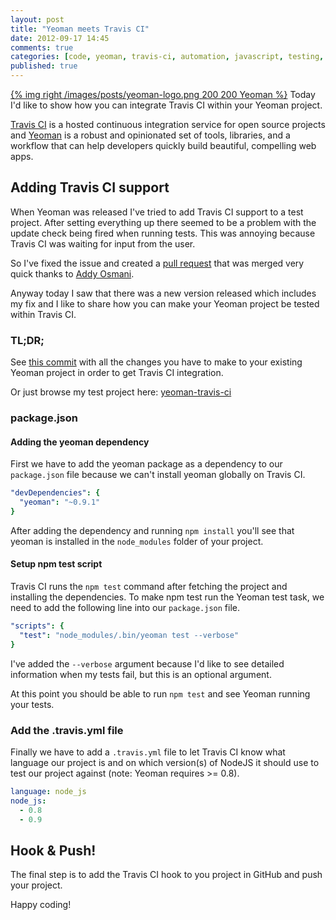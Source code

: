 ```yaml
---
layout: post
title: "Yeoman meets Travis CI"
date: 2012-09-17 14:45
comments: true
categories: [code, yeoman, travis-ci, automation, javascript, testing, frontend]
published: true
---
```


[{% img right /images/posts/yeoman-logo.png 200 200 Yeoman %}](/blog/2012/06/22/integrate-travis-ci-into-grunt/) Today I'd like to show how you can integrate Travis CI within your Yeoman project.

[Travis CI](http://travis-ci.org/) is a hosted continuous integration service for open source projects and [Yeoman](http://yeoman.io) is a robust and opinionated set of tools, libraries, and a workflow that can help developers quickly build beautiful, compelling web apps.

<!-- more -->

## Adding Travis CI support

When Yeoman was released I've tried to add Travis CI support to a test project. After setting everything up there seemed to be a problem with the update check being fired when running tests. This was annoying because Travis CI was waiting for input from the user.

So I've fixed the issue and created a [pull request](https://github.com/yeoman/yeoman/pull/369) that was merged very quick thanks to [Addy Osmani](http://www.addyosmani.com).

Anyway today I saw that there was a new version released which includes my fix and I like to share how you can make your Yeoman project be tested within Travis CI.

### TL;DR;

See [this commit](https://github.com/manuelvanrijn/yeoman-travis-ci/commit/32203d84ca2dbba2faa671e55afede8a1e6666df) with all the changes you have to make to your existing Yeoman project in order to get Travis CI integration.

Or just browse my test project here: [yeoman-travis-ci](https://github.com/manuelvanrijn/yeoman-travis-ci)

### package.json

#### Adding the yeoman dependency

First we have to add the yeoman package as a dependency to our `package.json` file because we can't install yeoman globally on Travis CI.

```yml
"devDependencies": {
  "yeoman": "~0.9.1"
}
```

After adding the dependency and running `npm install` you'll see that yeoman is installed in the `node_modules` folder of your project.

#### Setup npm test script

Travis CI runs the `npm test` command after fetching the project and installing the dependencies. To make npm test run the Yeoman test task, we need to add the following line into our `package.json` file.

```yml
"scripts": {
  "test": "node_modules/.bin/yeoman test --verbose"
}
```

I've added the `--verbose` argument because I'd like to see detailed information when my tests fail, but this is an optional argument.

At this point you should be able to run `npm test` and see Yeoman running your tests.

### Add the .travis.yml file

Finally we have to add a `.travis.yml` file to let Travis CI know what language our project is and on which version(s) of NodeJS it should use to test our project against (note: Yeoman requires >= 0.8).

```yml
language: node_js
node_js:
  - 0.8
  - 0.9
```

## Hook & Push!

The final step is to add the Travis CI hook to you project in GitHub and push your project.

Happy coding!
